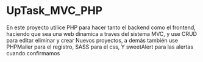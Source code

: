 # UpTask_MVC_PHP
En este proyecto utilice PHP para hacer tanto el backend como el frontend, haciendo que sea una web dinamica a traves del sistema MVC, y use CRUD para editar eliminar y crear 
Nuevos proyectos, a demás también use PHPMailer para el registro, SASS para el css, Y sweetAlert para las alertas cuando confirmamos
